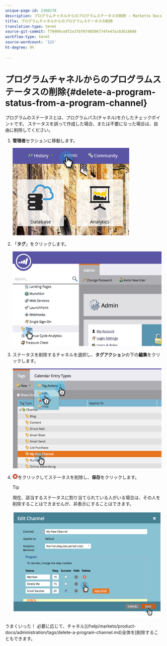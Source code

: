 ```yaml
---
unique-page-id: 2360278
description: プログラムチャネルからのプログラムステータスの削除 — Marketto Docs — 製品ドキュメント
title: プログラムチャネルからのプログラムステータスの削除
translation-type: tm+mt
source-git-commit: f79909ce8f2e37bf0748596774fe47ac03618696
workflow-type: tm+mt
source-wordcount: '121'
ht-degree: 0%

---
```



# プログラムチャネルからのプログラムステータスの削除{#delete-a-program-status-from-a-program-channel}

プログラムのステータスとは、プログラムパス(チャネル)を介したチェックポイントです。 ステータスを誤って作成した場合、または不要になった場合は、自由に削除してください。

1. **管理者**&#x200B;セクションに移動します。

   ![](assets/admin.png)

1. 「**タグ**」をクリックします。

   ![](assets/image2014-9-24-15-3a51-3a24.png)

1. ステータスを削除するチャネルを選択し、**タグアクション**&#x200B;の下の&#x200B;**編集**&#x200B;をクリックします。

   ![](assets/image2014-9-24-15-3a51-3a45.png)

1. ![Xアイコン](assets/image2014-9-24-15-3a52-3a39.png)をクリックしてステータスを削除し、**保存**&#x200B;をクリックします。

   >[!TIP]
   >
   >現在、該当するステータスに割り当てられている人がいる場合は、その人を削除することはできませんが、非表示にすることはできます。

   ![](assets/image2014-9-24-15-3a57-3a53.png)

うまくいった！ 必要に応じて、チャネル](/help/marketo/product-docs/administration/tags/delete-a-program-channel.md)全体を[削除することもできます。
